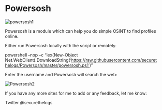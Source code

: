 # Powersosh


![powersosh1](https://ctrla1tdel.files.wordpress.com/2020/01/image-31.png)

Powersosh is a module which can help you do simple OSINT to find profiles online.


Either run Powersosh locally with the script or remotely: 

powershell –nop –c “iex(New-Object Net.WebClient).DownloadString(‘https://raw.githubusercontent.com/securethelogs/Powersosh/master/powersosh.ps1’)”


Enter the username and Powersosh will search the web:


![Powersosh2](https://ctrla1tdel.files.wordpress.com/2020/01/image-32.png)

If you have any more sites for me to add or any feedback, let me know:

Twitter @securethelogs
